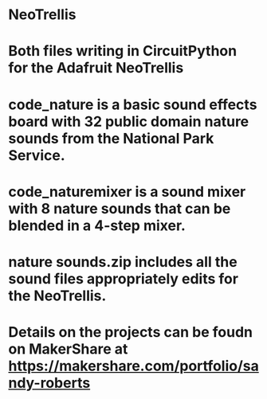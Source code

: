 # NeoTrellis
# Both files writing in CircuitPython for the Adafruit NeoTrellis
# code_nature is a basic sound effects board with 32 public domain nature sounds from the National Park Service.
# code_naturemixer is a sound mixer with 8 nature sounds that can be blended in a 4-step mixer. 
# nature sounds.zip includes all the sound files appropriately edits for the NeoTrellis.
# Details on the projects can be foudn on MakerShare at https://makershare.com/portfolio/sandy-roberts
